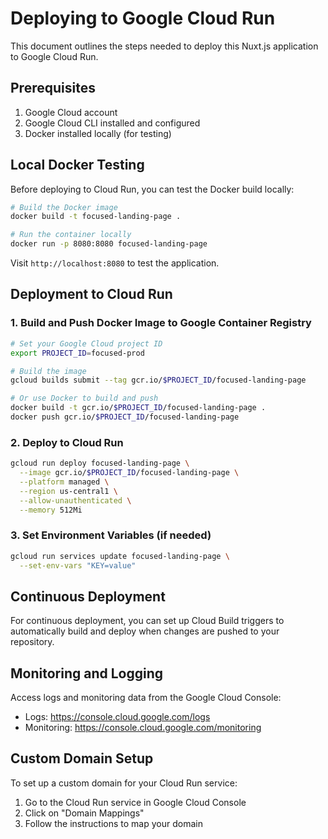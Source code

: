 # Deploying to Google Cloud Run

This document outlines the steps needed to deploy this Nuxt.js application to Google Cloud Run.

## Prerequisites

1. Google Cloud account
2. Google Cloud CLI installed and configured
3. Docker installed locally (for testing)

## Local Docker Testing

Before deploying to Cloud Run, you can test the Docker build locally:

```bash
# Build the Docker image
docker build -t focused-landing-page .

# Run the container locally
docker run -p 8080:8080 focused-landing-page
```

Visit `http://localhost:8080` to test the application.

## Deployment to Cloud Run

### 1. Build and Push Docker Image to Google Container Registry

```bash
# Set your Google Cloud project ID
export PROJECT_ID=focused-prod

# Build the image
gcloud builds submit --tag gcr.io/$PROJECT_ID/focused-landing-page

# Or use Docker to build and push
docker build -t gcr.io/$PROJECT_ID/focused-landing-page .
docker push gcr.io/$PROJECT_ID/focused-landing-page
```

### 2. Deploy to Cloud Run

```bash
gcloud run deploy focused-landing-page \
  --image gcr.io/$PROJECT_ID/focused-landing-page \
  --platform managed \
  --region us-central1 \
  --allow-unauthenticated \
  --memory 512Mi
```

### 3. Set Environment Variables (if needed)

```bash
gcloud run services update focused-landing-page \
  --set-env-vars "KEY=value"
```

## Continuous Deployment

For continuous deployment, you can set up Cloud Build triggers to automatically build and deploy when changes are pushed to your repository.

## Monitoring and Logging

Access logs and monitoring data from the Google Cloud Console:

- Logs: https://console.cloud.google.com/logs
- Monitoring: https://console.cloud.google.com/monitoring

## Custom Domain Setup

To set up a custom domain for your Cloud Run service:

1. Go to the Cloud Run service in Google Cloud Console
2. Click on "Domain Mappings"
3. Follow the instructions to map your domain